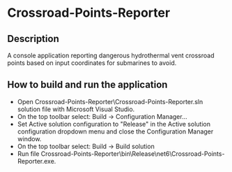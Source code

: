 
# Crossroad-Points-Reporter

## Description

A console application reporting dangerous hydrothermal vent crossroad points based on input coordinates for submarines to avoid.

## How to build and run the application

- Open Crossroad-Points-Reporter\Crossroad-Points-Reporter.sln solution file with Microsoft Visual Studio.
- On the top toolbar select: Build -> Configuration Manager...
- Set Active solution configuration to "Release" in the Active solution configuration dropdown menu and close the Configuration Manager window.
- On the top toolbar select: Build -> Build solution
- Run file  Crossroad-Points-Reporter\bin\Release\net6\Crossroad-Points-Reporter.exe.